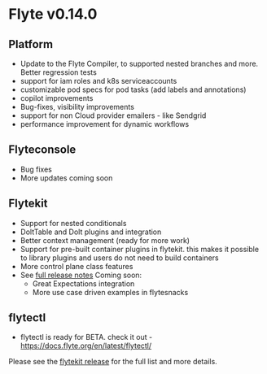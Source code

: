 # Flyte v0.14.0

## Platform
- Update to the Flyte Compiler, to supported nested branches and more. Better
  regression tests
- support for iam roles and k8s serviceaccounts
- customizable pod specs for pod tasks (add labels and annotations)
- copilot improvements
- Bug-fixes, visibility improvements
- support for non Cloud provider emailers - like Sendgrid
- performance improvement for dynamic workflows

## Flyteconsole
 - Bug fixes 
 - More updates coming soon

## Flytekit
 - Support for nested conditionals
 - DoltTable and Dolt plugins and integration
 - Better context management (ready for more work)
 - Support for pre-built container plugins in flytekit. this makes it possible
   to library plugins and users do not need to build containers
 - More control plane class features
 - See [full release notes](https://github.com/flyteorg/flytekit/releases/tag/v0.19.0)
 Coming soon:
     - Great Expectations integration
     - More use case driven examples in flytesnacks

## flytectl
 - flytectl is ready for BETA. check it out - https://docs.flyte.org/en/latest/flytectl/

Please see the [flytekit release](https://github.com/flyteorg/flytekit/releases/tag/v0.18.0) for the full list and more details.
